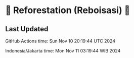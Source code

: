 
# 🌳 Reforestation (Reboisasi) 🌲

## Last Updated

GitHub Actions time: Sun Nov 10 20:19:44 UTC 2024

Indonesia/Jakarta time: Mon Nov 11 03:19:44 WIB 2024
